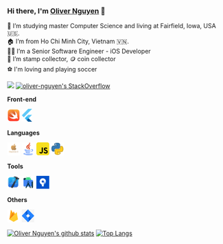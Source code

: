 ### Hi there, I'm [Oliver Nguyen](https://github.com/oliver-anh-nguyen) 👋

🪪 I’m studying master Computer Science and living at Fairfield, Iowa, USA 🇺🇸. <br/>
🏠 I’m from Ho Chi Minh City, Vietnam 🇻🇳. <br/>
👨‍💻 I’m a Senior Software Engineer - iOS Developer<br/>
💌 I’m stamp collector, 🪙 coin collector <br/>
⚽️ I'm loving and playing soccer

![](https://komarev.com/ghpvc/?username=oliver-nguyen&color=green) [![oliver-nguyen's StackOverflow](https://stackoverflow-badge.vercel.app/?userID=10804130)](https://stackoverflow.com/users/10804130/oliver-nguyen)

**Front-end**

<code><img height="30" src="https://github.com/oliver-anh-nguyen/oliver-anh-nguyen/blob/main/icons/icon_swift.png"></code>
<code><img height="30" src="https://github.com/oliver-anh-nguyen/oliver-anh-nguyen/blob/main/icons/icon_flutter.png"></code>

**Languages**

<code><img height="30" src="https://github.com/oliver-anh-nguyen/oliver-anh-nguyen/blob/main/icons/icon_objC.png"></code>
<code><img height="30" src="https://github.com/oliver-anh-nguyen/oliver-anh-nguyen/blob/main/icons/icon_java.png"></code>
<code><img height="30" src="https://github.com/oliver-anh-nguyen/oliver-anh-nguyen/blob/main/icons/icon_javascript.png"></code>
<code><img height="30" src="https://github.com/oliver-anh-nguyen/oliver-anh-nguyen/blob/main/icons/icon_python.webp"></code>

**Tools**

<code><img height="30" src="https://github.com/oliver-anh-nguyen/oliver-anh-nguyen/blob/main/icons/icon_xcode.png"></code>
<code><img height="30" src="https://github.com/oliver-anh-nguyen/oliver-anh-nguyen/blob/main/icons/icon_android_studio.png"></code>
<code><img height="30" src="https://github.com/oliver-anh-nguyen/oliver-anh-nguyen/blob/main/icons/icon_sourcetree.jpg"></code>

**Others**

<code><img height="30" src="https://github.com/oliver-anh-nguyen/oliver-anh-nguyen/blob/main/icons/icon_firebase.png"></code>
<code><img height="30" src="https://github.com/oliver-anh-nguyen/oliver-anh-nguyen/blob/main/icons/icon_jira.png"></code>



[![Oliver Nguyen's github stats](https://github-readme-stats.vercel.app/api?username=oliver-anh-nguyen&show_icons=true&theme=merko)](https://github.com/oliver-anh-nguyen)
 [![Top Langs](https://github-readme-stats.vercel.app/api/top-langs/?username=oliver-anh-nguyen&layout=compact&theme=merko)](https://github.com/oliver-anh-nguyen)
